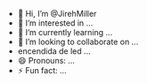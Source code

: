 - 👋 Hi, I’m @JirehMiller
- 👀 I’m interested in ...
- 🌱 I’m currently learning ...
- 💞️ I’m looking to collaborate on ...
- encendida de led ...
- 😄 Pronouns: ...
- ⚡ Fun fact: ...

<!---
JirehMiller/JirehMiller is a ✨ special ✨ repository because its `README.md` (this file) appears on your GitHub profile.
You can click the Preview link to take a look at your changes.
--->
